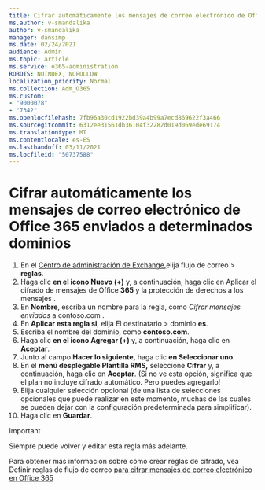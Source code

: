 ```yaml
---
title: Cifrar automáticamente los mensajes de correo electrónico de Office 365 enviados a determinados dominios
ms.author: v-smandalika
author: v-smandalika
manager: dansimp
ms.date: 02/24/2021
audience: Admin
ms.topic: article
ms.service: o365-administration
ROBOTS: NOINDEX, NOFOLLOW
localization_priority: Normal
ms.collection: Adm_O365
ms.custom:
- "9000078"
- "7342"
ms.openlocfilehash: 7fb96a30cd1922bd39a4b99a7ecd869622f3a466
ms.sourcegitcommit: 6312ee31561db36104f32282d019d069ede69174
ms.translationtype: MT
ms.contentlocale: es-ES
ms.lasthandoff: 03/11/2021
ms.locfileid: "50737588"
---
```

# <a name="automatically-encrypt-office-365-email-messages-sent-to-certain-domains"></a>Cifrar automáticamente los mensajes de correo electrónico de Office 365 enviados a determinados dominios

1. En el [Centro de administración de Exchange,](https://outlook.office365.com/ecp/)elija flujo de correo > **reglas**. 
2. Haga clic **en el icono Nuevo (+)** y, a continuación, haga clic en Aplicar el cifrado de mensajes de Office **365** y la protección de derechos a los mensajes .
3. En **Nombre**, escriba un nombre para la regla, como *Cifrar mensajes enviados* a contoso.com .
4. En **Aplicar esta regla si**, elija El destinatario > dominio **es**. 
5. Escriba el nombre del dominio, como **contoso.com**.
6. Haga clic **en el icono Agregar (+)** y, a continuación, haga clic en **Aceptar**.
7. Junto al campo **Hacer lo siguiente,** haga clic **en Seleccionar uno**. 
8. En el **menú desplegable Plantilla RMS,** seleccione **Cifrar** y, a continuación, haga clic en **Aceptar**. (Si no ve esta opción, significa que el plan no incluye cifrado automático. Pero puedes agregarlo!
9. Elija cualquier selección opcional (de una lista de selecciones opcionales que puede realizar en este momento, muchas de las cuales se pueden dejar con la configuración predeterminada para simplificar).
10. Haga clic en **Guardar**.

> [!IMPORTANT]
> Siempre puede volver y editar esta regla más adelante.

Para obtener más información sobre cómo crear reglas de cifrado, vea Definir reglas de flujo de correo [para cifrar mensajes de correo electrónico en Office 365](https://docs.microsoft.com/microsoft-365/compliance/define-mail-flow-rules-to-encrypt-email)